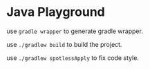 # Java Playground

use `gradle wrapper` to generate gradle wrapper.

use `./gradlew build` to build the project.

use `./gradlew spotlessApply` to fix code style.
